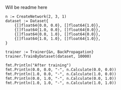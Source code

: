 Will be readme here

    n := CreateNetwork(2, 3, 1)
    dataset := Dataset{
        {[]float64{0.0, 0.0}, []float64{1.0}},
        {[]float64{1.0, 0.0}, []float64{0.0}},
        {[]float64{0.0, 1.0}, []float64{0.0}},
        {[]float64{1.0, 1.0}, []float64{1.0}},
    }

    trainer := Trainer{&n, BackPropagation}
    trainer.TrainByDataset(dataset, 10000)

    fmt.Println("After training")
    fmt.Println(0.0, 0.0, "-", n.Calculate(0.0, 0.0))
    fmt.Println(1.0, 0.0, "-", n.Calculate(1.0, 0.0))
    fmt.Println(0.0, 1.0, "-", n.Calculate(0.0, 1.0))
    fmt.Println(1.0, 1.0, "-", n.Calculate(1.0, 1.0))